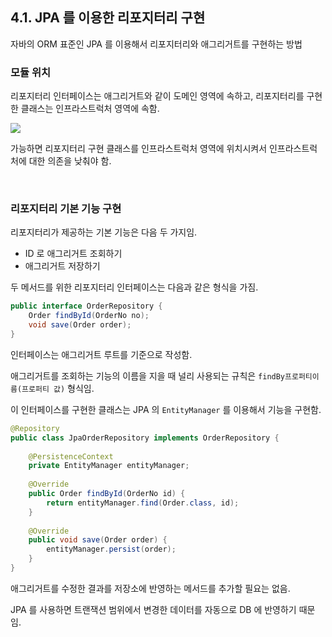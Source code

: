 ## 4.1. JPA 를 이용한 리포지터리 구현

자바의 ORM 표준인 JPA 를 이용해서 리포지터리와 애그리거트를 구현하는 방법

### 모듈 위치

리포지터리 인터페이스는 애그리거트와 같이 도메인 영역에 속하고, 리포지터리를 구현한 클래스는 인프라스트럭처 영역에 속함.

![](https://3553248446-files.gitbook.io/~/files/v0/b/gitbook-legacy-files/o/assets%2F-M5HOStxvx-Jr0fqZhyW%2F-MB9IKoitGfg2176-vEP%2F-MB9I_GGf4JfECn6hV54%2F4.1.png?alt=media&token=745be26e-e110-4a79-aa5f-76094d984f53)

가능하면 리포지터리 구현 클래스를 인프라스트럭처 영역에 위치시켜서 인프라스트럭처에 대한 의존을 낮춰야 함.

<br>

### 리포지터리 기본 기능 구현

리포지터리가 제공하는 기본 기능은 다음 두 가지임.

- ID 로 애그리거트 조회하기
- 애그리거트 저장하기

두 메서드를 위한 리포지터리 인터페이스는 다음과 같은 형식을 가짐.

```java
public interface OrderRepository {
    Order findById(OrderNo no);
    void save(Order order);
}
```

인터페이스는 애그리거트 루트를 기준으로 작성함.

애그리거트를 조회하는 기능의 이름을 지을 때 널리 사용되는 규칙은 `findBy프로퍼티이름(프로퍼티 값)` 형식임.

이 인터페이스를 구현한 클래스는 JPA 의 `EntityManager` 를 이용해서 기능을 구현함.

```java
@Repository
public class JpaOrderRepository implements OrderRepository {
    
    @PersistenceContext
    private EntityManager entityManager;
    
    @Override 
    public Order findById(OrderNo id) {
        return entityManager.find(Order.class, id);
    }
    
    @Override 
    public void save(Order order) {
        entityManager.persist(order);
    }
}
```

애그리거트를 수정한 결과를 저장소에 반영하는 메서드를 추가할 필요는 없음.

 JPA 를 사용하면 트랜잭션 범위에서 변경한 데이터를 자동으로 DB 에 반영하기 때문임.